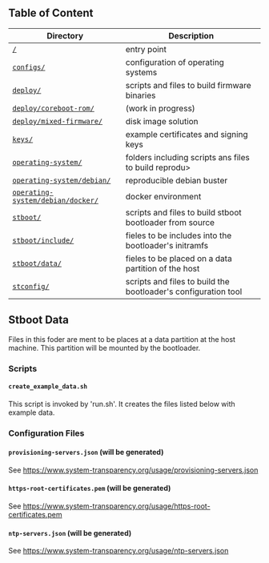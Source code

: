 ## Table of Content
Directory | Description
------------ | -------------
[`/`](../../README.md#scripts) | entry point
[`configs/`](../../configs/README.md#configs) | configuration of operating systems
[`deploy/`](../../deploy/README.md#deploy) | scripts and files to build firmware binaries
[`deploy/coreboot-rom/`](../../deploy/coreboot-rom/README.md#deploy-coreboot-rom) | (work in progress)
[`deploy/mixed-firmware/`](../../deploy/mixed-firmware/README.md#deploy-mixed-firmware) | disk image solution
[`keys/`](../../keys/README.md#keys) | example certificates and signing keys
[`operating-system/`](../../operating-system/README.md#operating-system) | folders including scripts ans files to build reprodu>
[`operating-system/debian/`](../../operating-system/debian/README.md#operating-system-debian) | reproducible debian buster
[`operating-system/debian/docker/`](../../operating-system/debian/docker/README.md#operating-system-debian-docker) | docker environment
[`stboot/`](../README.md#stboot) | scripts and files to build stboot bootloader from source
[`stboot/include/`](../include/README.md#stboot-include) | fieles to be includes into the bootloader's initramfs
[`stboot/data/`](README.md#stboot-data) | fieles to be placed on a data partition of the host
[`stconfig/`](../../stconfig/README.md#stconfig) | scripts and files to build the bootloader's configuration tool

## Stboot Data
Files in this foder are ment to be places at a data partition at the host machine. This partition will be mounted by the bootloader.

### Scripts
#### `create_example_data.sh`
This script is invoked by 'run.sh'. It creates the files listed below with example data.

### Configuration Files
#### `provisioning-servers.json` (will be generated)
See https://www.system-transparency.org/usage/provisioning-servers.json

#### `https-root-certificates.pem` (will be generated)
See https://www.system-transparency.org/usage/https-root-certificates.pem

#### `ntp-servers.json` (will be generated)
See https://www.system-transparency.org/usage/ntp-servers.json